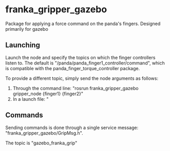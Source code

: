 # franka_gripper_gazebo
Package for applying a force command on the panda's fingers.  Designed primarily for gazebo

## Launching
Launch the node and specify the topics on which the finger controllers listen to.  The default is "/panda/panda_finger1_controller/command", which is compatible with the panda_finger_torque_controller package.

To provide a different topic, simply send the node arguments as follows:
1. Through the command line: "rosrun franka_gripper_gazebo gripper_node {finger1} {finger2}"
2. In a launch file: "<node name="gripper_node" pkg="franka_gripper_gazebo" type="gripper_node" args="{finger1} {finger2}" />

## Commands
Sending commands is done through a single service message: "franka_gripper_gazebo/GripMsg.h".

The topic is "gazebo_franka_grip"
